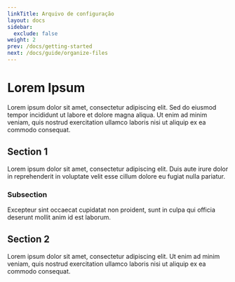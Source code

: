 ```yaml
---
linkTitle: Arquivo de configuração
layout: docs
sidebar:
  exclude: false
weight: 2
prev: /docs/getting-started
next: /docs/guide/organize-files
---
```

# Lorem Ipsum

Lorem ipsum dolor sit amet, consectetur adipiscing elit. Sed do eiusmod tempor incididunt ut labore et dolore magna aliqua. Ut enim ad minim veniam, quis nostrud exercitation ullamco laboris nisi ut aliquip ex ea commodo consequat.

## Section 1

Lorem ipsum dolor sit amet, consectetur adipiscing elit. Duis aute irure dolor in reprehenderit in voluptate velit esse cillum dolore eu fugiat nulla pariatur.

### Subsection

Excepteur sint occaecat cupidatat non proident, sunt in culpa qui officia deserunt mollit anim id est laborum.

## Section 2

Lorem ipsum dolor sit amet, consectetur adipiscing elit. Ut enim ad minim veniam, quis nostrud exercitation ullamco laboris nisi ut aliquip ex ea commodo consequat.
